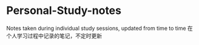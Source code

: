 # Personal-Study-notes
Notes taken during individual study sessions, updated from time to time
在个人学习过程中记录的笔记，不定时更新 
